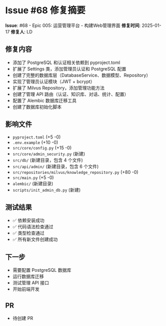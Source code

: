 # Issue #68 修复摘要

**Issue**: #68 - Epic 005: 运营管理平台 - 构建Web管理界面
**修复时间**: 2025-01-17
**修复人**: LD

## 修复内容
- 添加了 PostgreSQL 和认证相关依赖到 pyproject.toml
- 扩展了 Settings 类，添加管理员认证和 PostgreSQL 配置
- 创建了完整的数据库层（DatabaseService、数据模型、Repository）
- 实现了管理员认证模块（JWT + bcrypt）
- 扩展了 Milvus Repository，添加管理功能方法
- 创建了管理 API 路由（认证、知识库、对话、统计、配置）
- 配置了 Alembic 数据库迁移工具
- 创建了数据库初始化脚本

## 影响文件
- `pyproject.toml` (+5 -0)
- `.env.example` (+10 -0)
- `src/core/config.py` (+15 -0)
- `src/core/admin_security.py` (新建)
- `src/db/` (新建目录，包含 4 个文件)
- `src/api/admin/` (新建目录，包含 6 个文件)
- `src/repositories/milvus/knowledge_repository.py` (+80 -0)
- `src/main.py` (+5 -0)
- `alembic/` (新建目录)
- `scripts/init_admin_db.py` (新建)

## 测试结果
- ✅ 依赖安装成功
- ✅ 代码语法检查通过
- ✅ 类型检查通过
- ✅ 所有新文件创建成功

## 下一步
- 需要配置 PostgreSQL 数据库
- 运行数据库迁移
- 测试管理 API 接口
- 开始前端开发

## PR
- 待创建 PR
